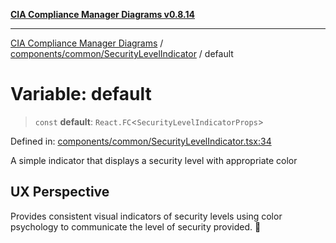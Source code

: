 [**CIA Compliance Manager Diagrams v0.8.14**](../../../../README.md)

***

[CIA Compliance Manager Diagrams](../../../../modules.md) / [components/common/SecurityLevelIndicator](../README.md) / default

# Variable: default

> `const` **default**: `React.FC`\<`SecurityLevelIndicatorProps`\>

Defined in: [components/common/SecurityLevelIndicator.tsx:34](https://github.com/Hack23/cia-compliance-manager/blob/257dd569f432a46611a1746c832a7e3d29232229/src/components/common/SecurityLevelIndicator.tsx#L34)

A simple indicator that displays a security level with appropriate color

## UX Perspective

Provides consistent visual indicators of security levels using
color psychology to communicate the level of security provided. 🎨
